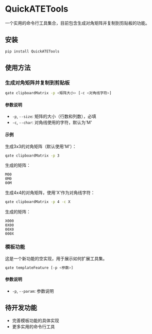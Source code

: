 # QuickATETools

一个实用的命令行工具集合，目前包含生成对角矩阵并复制到剪贴板的功能。

## 安装

```bash
pip install QuickATETools
```

## 使用方法

### 生成对角矩阵并复制到剪贴板

```bash
qate clipboardMatrix -p <矩阵大小> [-c <对角线字符>]
```

#### 参数说明
- `-p`, `--size`: 矩阵的大小（行数和列数），必填
- `-c`, `--char`: 对角线使用的字符，默认为'M'

#### 示例

生成3x3的对角矩阵（默认使用'M'）：
```bash
qate clipboardMatrix -p 3
```

生成的矩阵：
```
M00
0M0
00M
```

生成4x4的对角矩阵，使用'X'作为对角线字符：
```bash
qate clipboardMatrix -p 4 -c X
```

生成的矩阵：
```
X000
0X00
00X0
000X
```

### 模板功能

这是一个新功能的空实现，用于展示如何扩展工具集。

```bash
qate templateFeature [-p <参数>]
```

#### 参数说明
- `-p`, `--param`: 参数说明

## 待开发功能
- 完善模板功能的具体实现
- 更多实用的命令行工具
